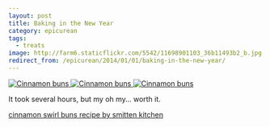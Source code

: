 ```yaml
---
layout: post
title: Baking in the New Year
category: epicurean
tags:
  - treats
image: http://farm6.staticflickr.com/5542/11698901103_36b11493b2_b.jpg
redirect_from: /epicurean/2014/01/01/baking-in-the-new-year/
---
```


<div class="photos">
<a href="http://www.flickr.com/photos/katydecorah/11698901103/" title="Cinnamon buns by katydecorah, on Flickr">
<img src="http://farm6.staticflickr.com/5542/11698901103_36b11493b2_b.jpg" class="pop-out" alt="Cinnamon buns"></a><a href="http://www.flickr.com/photos/katydecorah/11699039284/" title="Cinnamon buns by katydecorah, on Flickr">
<img src="http://farm4.staticflickr.com/3801/11699039284_3d7e23fe5b_b.jpg" class="img-half" alt="Cinnamon buns"></a><a href="http://www.flickr.com/photos/katydecorah/11699421976/" title="Cinnamon buns by katydecorah, on Flickr">
<img src="http://farm4.staticflickr.com/3681/11699421976_cffeb2eab1_b.jpg" class="img-half" alt="Cinnamon buns"></a>
</div>

It took several hours, but my oh my&hellip; worth it.

[cinnamon swirl buns recipe by smitten kitchen](http://smittenkitchen.com/blog/2009/04/cinnamon-swirl-buns-so-much-news/)